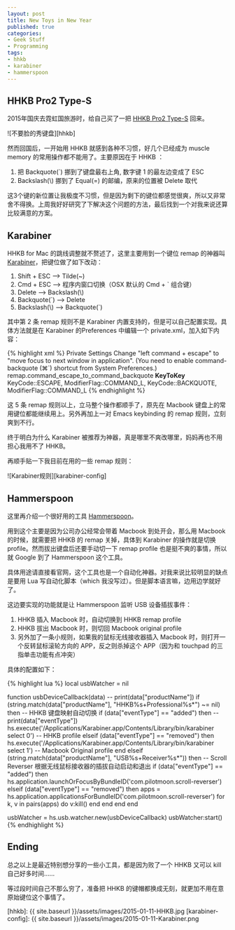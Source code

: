 ```yaml
---
layout: post
title: New Toys in New Year
published: true
categories:
- Geek Stuff
- Programming
tags:
- hhkb
- karabiner
- hammerspoon
---
```


## HHKB Pro2 Type-S

2015年国庆去霓虹国旅游时，给自己买了一把 [HHKB Pro2 Type-S][1] 回来。

![不要脸的秀键盘][hhkb]

然而回国后，一开始用 HHKB 就感到各种不习惯，好几个已经成为 muscle memory 的常用操作都不能用了。主要原因在于 HHKB ：

1. 把 Backquote(`) 挪到了键盘最右上角, 数字键 1 的最左边变成了 ESC
2. Backslash(\\) 挪到了 Equal(=) 的邮编，原来的位置被 Delete 取代

这3个键的新位置让我极度不习惯，但是因为剩下的键位都感觉很爽，所以又非常舍不得换。上周我好好研究了下解决这个问题的方法，最后找到一个对我来说还算比较满意的方案。

## Karabiner

HHKB for Mac 的跳线调整就不赘述了，这里主要用到一个键位 remap 的神器叫 [Karabiner][2]，把键位做了如下改动：

1. Shift + ESC --> Tilde(~)
2. Cmd + ESC --> 程序内窗口切换（OSX 默认的 Cmd + ` 组合键）
3. Delete --> Backslash(\\)
4. Backquote(`) --> Delete
5. Backslash(\\) --> Backquote(`)

其中第 2 条 remap 规则不是 Karabiner 内置支持的，但是可以自己配置实现。具体方法就是在 Karabiner 的Preferences 中编辑一个 private.xml，加入如下内容：

{% highlight xml %}
  <item><name>Private Settings</name>
    <item>
      <name>Change "left command + escape" to "move focus to next window in application".</name>
      <appendix>(You need to enable command-backquote (⌘`) shortcut from System Preferences.)</appendix>
      <identifier>remap.command_escape_to_command_backquote</identifier>
      <autogen>
        __KeyToKey__
        KeyCode::ESCAPE, ModifierFlag::COMMAND_L,
        KeyCode::BACKQUOTE, ModifierFlag::COMMAND_L
      </autogen>
    </item>
  </item>
{% endhighlight %}

这 5 条 remap 规则以上，立马整个操作都顺手了，原先在 Macbook 键盘上的常用键位都能继续用上。另外再加上一对 Emacs keybinding 的 remap 规则，立刻爽到不行。

终于明白为什么 Karabiner 被推荐为神器，真是哪里不爽改哪里，妈妈再也不用担心我用不了 HHKB。

再顺手贴一下我目前在用的一些 remap 规则：

![Karabiner规则][karabiner-config]

## Hammerspoon

这里再介绍一个很好用的工具 [Hammerspoon][3]。

用到这个主要是因为公司办公经常会带着 Macbook 到处开会，那么用 Macbook 的时候，就需要把 HHKB 的 remap 关掉，具体到 Karabiner 的操作就是切换 profile。然而拔出键盘后还要手动切一下 remap profile 也是挺不爽的事情，所以就 Google 到了 Hammerspoon 这个工具。

具体用途请直接看官网，这个工具也是一个自动化神器。对我来说比较明显的缺点是要用 Lua 写自动化脚本（which 我没写过）。但是脚本语言嘛，边用边学就好了。

这边要实现的功能就是让 Hammerspoon 监听 USB 设备插拔事件：

1. HHKB 插入 Macbook 时，自动切换到 HHKB remap profile
2. HHKB 拔出 Macbook 时，则切回 Macbook original profile
3. 另外加了一条小规则，如果我的鼠标无线接收器插入 Macbook 时，则打开一个反转鼠标滚轮方向的 APP，反之则杀掉这个 APP（因为和 touchpad 的三指单击功能有点冲突）

具体的配置如下：

{% highlight lua %}
local usbWatcher = nil

function usbDeviceCallback(data)
    -- print(data["productName"])
    if (string.match(data["productName"], "HHKB%s+Professional%s*") ~= nil) then
        -- HHKB 键盘映射自动切换
        if (data["eventType"] == "added") then
	    -- print(data["eventType"])
	    hs.execute('/Applications/Karabiner.app/Contents/Library/bin/karabiner select 0') -- HHKB profile
        elseif (data["eventType"] == "removed") then
	    hs.execute('/Applications/Karabiner.app/Contents/Library/bin/karabiner select 1') -- Macbook Original profile
        end
    elseif (string.match(data["productName"], "USB%s+Receiver%s*")) then
    	-- Scroll Reverser 根据无线鼠标接收器的插拔自动启动和退出
        if (data["eventType"] == "added") then
	    hs.application.launchOrFocusByBundleID('com.pilotmoon.scroll-reverser')
	elseif (data["eventType"] == "removed") then
	   apps = hs.application.applicationsForBundleID('com.pilotmoon.scroll-reverser')
	   for k, v in pairs(apps) do
	       v:kill()
	   end
	end
    end
end

usbWatcher = hs.usb.watcher.new(usbDeviceCallback)
usbWatcher:start()
{% endhighlight %}

## Ending

总之以上是最近特别想分享的一些小工具，都是因为败了一个 HHKB 又可以 kill 自己好多时间……

等过段时间自己不那么穷了，准备把 HHKB 的键帽都换成无刻，就更加不用在意原始键位这个事情了。

[1]: http://www.pfu.fujitsu.com/hhkeyboard/type-s/
[2]: https://pqrs.org/osx/karabiner/
[3]: http://www.hammerspoon.org/
[hhkb]: {{ site.baseurl }}/assets/images/2015-01-11-HHKB.jpg
[karabiner-config]: {{ site.baseurl }}/assets/images/2015-01-11-Karabiner.png